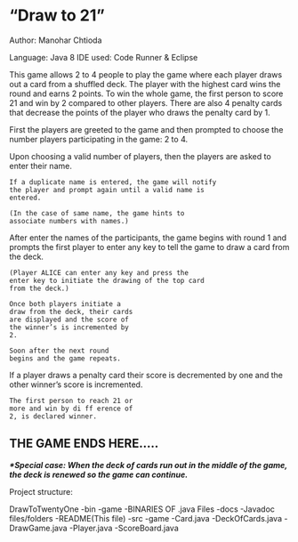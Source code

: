 # “Draw to 21”

Author: Manohar Chtioda

Language: Java 8
IDE used: Code Runner & Eclipse

This game allows 2 to 4 people to play the game where each player draws out a card from a
shuffled deck. The player with the highest card wins the round and earns 2 points. To win the
whole game, the first person to score 21 and win by 2 compared to other players. There are
also 4 penalty cards that decrease the points of the player who draws the penalty card by 1.

First the players are greeted to the game and then prompted to choose the number players
participating in the game: 2 to 4.

Upon choosing a valid number of players, then the players are asked to enter their name.

```
If a duplicate name is entered, the game will notify
the player and prompt again until a valid name is
entered.
```
```
(In the case of same name, the game hints to
associate numbers with names.)
```
After enter the names of the participants, the game begins with round 1 and prompts the first
player to enter any key to tell the game to draw a card from the deck.

```
(Player ALICE can enter any key and press the
enter key to initiate the drawing of the top card
from the deck.)
```

```
Once both players initiate a
draw from the deck, their cards
are displayed and the score of
the winner’s is incremented by
2.
```
```
Soon after the next round
begins and the game repeats.
```
If a player draws a penalty card their score is
decremented by one and the other winner’s
score is incremented.


```
The first person to reach 21 or
more and win by di ff erence of
2, is declared winner.
```
## THE GAME ENDS HERE.....

**_*Special case: When the deck of cards run out in the middle of the game, the deck is
renewed so the game can continue._**

Project structure:

  DrawToTwentyOne
  -bin
    -game
    -BINARIES OF .java Files
  -docs
    -Javadoc files/folders
  -README(This file)
  -src
    -game
      -Card.java
      -DeckOfCards.java
      -DrawGame.java
      -Player.java
      -ScoreBoard.java
